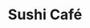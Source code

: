 ---
layout: place
title: "Sushi Café"
permalink: /minnesota/cottage-grove/sushi-cafe.html
stateAbbr: MN
stateName: Minnesota
cityName: Cottage Grove
place_id: ChIJmSPuNULQ94cRHSDzpXfnzKo
photos:
  - name: >-
      places/ChIJmSPuNULQ94cRHSDzpXfnzKo/photos/AeeoHcKTQ9FolopQPLDhpQG1BwZigRECTAV9KswDhO_SwkLgby5h0wn7VG8u4pQkMx_KEy3FH5mB6W-PpxpQN6eaDIz7MOmBsV-hPea3M2LlOheaP85z1lEqSN1mwnXUB8p5l8YqfHIbGxK7xQYwBtg9sW9MHeR7nAW8RHY-8MxLkIBkS5HK_NxdkO7JeTf5WhO-PtP7207kSo0AtcB1N2-Stceb0W-_SUvGelKyvVW73NRBaBt66Fk-8n3GpUopFkNoiP6yXrvB6gPgRHYnoy5pbtyuU2hjkLq4M5wsQlgOpkh1Q7cvu3PdMP3fxICF0jAGnRnwajLE9XnAaCi48NynDoI9lm9QYwfQoldq5SQzKxy54w-oCKhQN2J5od8pIpYCetu22RGU5E9BkX9HVllKqDvu8LjkHsQHZPzThcHFkWIXM1s
    widthPx: 4080
    heightPx: 3072
    authorAttributions:
      - displayName: Alli Tripp
        uri: https://maps.google.com/maps/contrib/105124329941761374050
        photoUri: >-
          https://lh3.googleusercontent.com/a-/ALV-UjV1GQUCfiOKSJ5Tys2F24FF5kQpgYqolnnP4XcOuUU22WFzRdxORA=s100-p-k-no-mo
    flagContentUri: >-
      https://www.google.com/local/imagery/report/?cb_client=maps_api_places.places_api&image_key=!1e10!2sCIHM0ogKEICAgIDZvsngrAE&hl=en-US
    googleMapsUri: >-
      https://www.google.com/maps/place//data=!3m4!1e2!3m2!1sCIHM0ogKEICAgIDZvsngrAE!2e10!4m2!3m1!1s0x87f7d04235ee2399:0xaacce777a5f3201d
  - name: >-
      places/ChIJmSPuNULQ94cRHSDzpXfnzKo/photos/AeeoHcL-G5IHlKXiWTVOSYJpjJXwSq9q65lrz2j318ST6zEWFApOFVGRCzV1qhJVM9TXpErdVWC42nCg-cHNx6qGKTTAqNWA4AQr3KNOZnJSvpS3rqh_mb6AQd6w_Ok-YVQEH4SwT7AzLaqmwOM2uRKdb3-COJsl1LedqVPPMEIjctM-y13RxpXMjh4rAV9fdxw-M56i-nFVNtr5R5F2Mg2Sup28odQLinruv04I_dz19bz1d7wn0qtpUkiuyhuDFRE0CFX0tRcBiqMdRdQYGILVuDIO-S2EmYFg4IVg0lu2lt5hxw
    widthPx: 3854
    heightPx: 2503
    authorAttributions:
      - displayName: Sushi Café
        uri: https://maps.google.com/maps/contrib/118332891153634069126
        photoUri: >-
          https://lh3.googleusercontent.com/a/ACg8ocLWbIpESGpcvQnPO23hFy0WEqXZq721G7AJGngkMJVUxwhzDA=s100-p-k-no-mo
    flagContentUri: >-
      https://www.google.com/local/imagery/report/?cb_client=maps_api_places.places_api&image_key=!1e10!2sAF1QipOAzzr504Y4ThRa57XRizLujfe8xz83LIcprctJ&hl=en-US
    googleMapsUri: >-
      https://www.google.com/maps/place//data=!3m4!1e2!3m2!1sAF1QipOAzzr504Y4ThRa57XRizLujfe8xz83LIcprctJ!2e10!4m2!3m1!1s0x87f7d04235ee2399:0xaacce777a5f3201d
  - name: >-
      places/ChIJmSPuNULQ94cRHSDzpXfnzKo/photos/AeeoHcLFz1XMJU1ejBkDfkZiQkIhPyPgB5QsvIaGXddb1gnqTcPQtw8iWqLL3YPy2w0f7LH8VgsZcbkrdWuDE3_eH6Ihi2OEggcBWD_fv-D6REMhirBlkV7fyH2VeSgtX5ZtH1oQEan8TRM2cGSyQuFLYq02xXyTIZH7ogxnKtGw7eev7A-DXMybRel3Waok55_uI6ISvX6Bb34qvloMedlC5uGoAub4Fq2DsJ3LSK8VlEu1e2XqOG3rc8zIgTm_7XTzYwfe4G78wZfedb9j8tAfNlCP-MesaGiHD2dlgutuPXfEgA
    widthPx: 1080
    heightPx: 1080
    authorAttributions:
      - displayName: Sushi Cafe'
        uri: https://maps.google.com/maps/contrib/101789637333500634831
        photoUri: >-
          https://lh3.googleusercontent.com/a-/ALV-UjUL46VXUpr5nau3k8tfw8hGvlDYqNsueL4sd1vpGaavvd64Y9g=s100-p-k-no-mo
    flagContentUri: >-
      https://www.google.com/local/imagery/report/?cb_client=maps_api_places.places_api&image_key=!1e10!2sAF1QipNp2Dy4rlhO4wJsgBPJf40TWnAwn4-_9H3YUZd0&hl=en-US
    googleMapsUri: >-
      https://www.google.com/maps/place//data=!3m4!1e2!3m2!1sAF1QipNp2Dy4rlhO4wJsgBPJf40TWnAwn4-_9H3YUZd0!2e10!4m2!3m1!1s0x87f7d04235ee2399:0xaacce777a5f3201d
  - name: >-
      places/ChIJmSPuNULQ94cRHSDzpXfnzKo/photos/AeeoHcLrk-CJkvCSpjebaEtZcUBZ8GZ7yEoQCVhs3Wkd7cgiGaeK9FIrio7pxF1BEcDXNFg4zfchDs7MU_-G2o2F8Awb5TlB8ZgA4lDWW-lS3_lUH3UNBdbI-QVmp6e9LwNThh5GxSjzGvW_EClDUnijRtMo0OTwf5b4WeHyLcjTSEwyJ4tzhNryklr1USo2ka46XmF8k82YYikjcorovJ52-RWDWiKyenE8dEjF7yZnVk4viMNglrmu3Kwg0YEUhIgRpPMClR6w1VwNfkUGOKVklDPDpGCsWNW5F3YF2thj-EYtGw
    widthPx: 3024
    heightPx: 4032
    authorAttributions:
      - displayName: Sushi Café
        uri: https://maps.google.com/maps/contrib/118332891153634069126
        photoUri: >-
          https://lh3.googleusercontent.com/a/ACg8ocLWbIpESGpcvQnPO23hFy0WEqXZq721G7AJGngkMJVUxwhzDA=s100-p-k-no-mo
    flagContentUri: >-
      https://www.google.com/local/imagery/report/?cb_client=maps_api_places.places_api&image_key=!1e10!2sAF1QipPyiklvE8HWlFhz7JqsNPUdTRzkk9pOtscRM9ja&hl=en-US
    googleMapsUri: >-
      https://www.google.com/maps/place//data=!3m4!1e2!3m2!1sAF1QipPyiklvE8HWlFhz7JqsNPUdTRzkk9pOtscRM9ja!2e10!4m2!3m1!1s0x87f7d04235ee2399:0xaacce777a5f3201d
  - name: >-
      places/ChIJmSPuNULQ94cRHSDzpXfnzKo/photos/AeeoHcLtyKfgkd_g9gRFx6OTwn_A96s1KWAj7fWd9_An0SpKBCX_ZfHtiIrTGqTWYLso94muyjk8gxAddWe-25wruzntWQrweQTl4isul5HFYWIurc5M8OQZHuWjKsNsADaQLinhm7MWO1mgEIZHbKteiS6T50a_3iNdX9-Y_MmHrTy3kEGVOUiCEQufTK0-kJlZNLlGhcv3bshcIGgeqOlcuSFM6V1pjkzvoFnz8uK7YX7XOT87xx25UUllxDF6lz0rb2nZ7vgFsQPdYqMTjESZ0xNPYBlS55Q26zPmcKoKqdkI3A
    widthPx: 4032
    heightPx: 3024
    authorAttributions:
      - displayName: Sushi Café
        uri: https://maps.google.com/maps/contrib/118332891153634069126
        photoUri: >-
          https://lh3.googleusercontent.com/a/ACg8ocLWbIpESGpcvQnPO23hFy0WEqXZq721G7AJGngkMJVUxwhzDA=s100-p-k-no-mo
    flagContentUri: >-
      https://www.google.com/local/imagery/report/?cb_client=maps_api_places.places_api&image_key=!1e10!2sAF1QipOj88l9Sf66v0lrOvSdO5DVOHD2yantnxgYL_R5&hl=en-US
    googleMapsUri: >-
      https://www.google.com/maps/place//data=!3m4!1e2!3m2!1sAF1QipOj88l9Sf66v0lrOvSdO5DVOHD2yantnxgYL_R5!2e10!4m2!3m1!1s0x87f7d04235ee2399:0xaacce777a5f3201d
  - name: >-
      places/ChIJmSPuNULQ94cRHSDzpXfnzKo/photos/AeeoHcLwVcNCZdcuiWz8JiyALyTdvL-ITVOuDAdXCbJ646Ohj1lAl46phGK9l_OmRTqtAK2LFf5iCloKBvpvbkYZ2OrNp6CtHnsjxQ0vInWaM7oTaelkKGJnQhzlYyyuj5EjHsxZf654tfiu-nhLkV5-W5VKTajqDW2-3ibURdPQR4gfdxbO0O7UOmhNQQcYJfnPWb-NC1yNdO8vQgooV0Cz-ImHRPZq5hrIhSZMoukzRAP1QO_mZ3dC7Ma66WU9SILh3WoiCQLDTXp546yKjLA4PtGKNwCB89CfenL6T3mzBGf_gQ
    widthPx: 4032
    heightPx: 3024
    authorAttributions:
      - displayName: Sushi Café
        uri: https://maps.google.com/maps/contrib/118332891153634069126
        photoUri: >-
          https://lh3.googleusercontent.com/a/ACg8ocLWbIpESGpcvQnPO23hFy0WEqXZq721G7AJGngkMJVUxwhzDA=s100-p-k-no-mo
    flagContentUri: >-
      https://www.google.com/local/imagery/report/?cb_client=maps_api_places.places_api&image_key=!1e10!2sAF1QipNRSeF_IM0zeXQrvkCRNAzRrjdmw75O0DsIvW6-&hl=en-US
    googleMapsUri: >-
      https://www.google.com/maps/place//data=!3m4!1e2!3m2!1sAF1QipNRSeF_IM0zeXQrvkCRNAzRrjdmw75O0DsIvW6-!2e10!4m2!3m1!1s0x87f7d04235ee2399:0xaacce777a5f3201d
  - name: >-
      places/ChIJmSPuNULQ94cRHSDzpXfnzKo/photos/AeeoHcIKzWo94sByD1dkzjz2zDmbYHAiUoIfMBiAhibg5kxXkuplMuphnVzXGCwLSTJMb0p1gdXzdk0FrdT9inM0Y_RhiLuNKhHBTvFxzZrN1BlJIay5ZbD2fmBSR2f7xq_iYAqLzyKkpkM43DSCS8FIdFT1Hw3-1harARWWNS2593DBw8o9nWmp4iyA9m192qY6Kk3vp45-sjCc_g5uZ1Kwwp5T0xwCDqys4KW7Mn3i9_26Bw42xPthxAJMx5eplTjMXBD3wDjiNUS5WN9nDCj-WaiskFH-SrKHVALA5AWhwAU3oQ
    widthPx: 3024
    heightPx: 4032
    authorAttributions:
      - displayName: Sushi Café
        uri: https://maps.google.com/maps/contrib/118332891153634069126
        photoUri: >-
          https://lh3.googleusercontent.com/a/ACg8ocLWbIpESGpcvQnPO23hFy0WEqXZq721G7AJGngkMJVUxwhzDA=s100-p-k-no-mo
    flagContentUri: >-
      https://www.google.com/local/imagery/report/?cb_client=maps_api_places.places_api&image_key=!1e10!2sAF1QipN7QmsR7fwVt4LahIlUuG9EGDnvIFesXxZ-bOrc&hl=en-US
    googleMapsUri: >-
      https://www.google.com/maps/place//data=!3m4!1e2!3m2!1sAF1QipN7QmsR7fwVt4LahIlUuG9EGDnvIFesXxZ-bOrc!2e10!4m2!3m1!1s0x87f7d04235ee2399:0xaacce777a5f3201d
  - name: >-
      places/ChIJmSPuNULQ94cRHSDzpXfnzKo/photos/AeeoHcIhtbsVMlnZt9Ult7UON_d_Rg7RM5STa1V4aRcvhrDQlPGH7h9uQKX0uCUGzXL2qpaN1PphprUt1SPzTjkf9Ilbua-0u_8W9NJgVz5N7Zy44nFM_mcJFODmFQDClvGVNry8btfegJIZEg_MoE8fiXy_OPL6bjEZMNkrqS7fXK3s8_iI3HWwEE-Ib80Rzi7u7hC6bcr_W4I7QVCinjZiXYCEyspBaWJ4lScS57fiwNsk_HRxUyX1LIWJAPbKoQLxIYOkexqBU5pujN5b3ukIhrH0aXMYLe2YfGI1ogvuy3RIzy2LDlS-AEBSgmRVnkx8J-oBqXTi7cT5oI8MKimwK2fXBKavl7twAX-MAJUApfBdNiiULAzmxfvZrvUfC0XHyCe9UEKhpU6H4ATL1qztzqvDqq5HaVu_xmuyUwb09VOBsMzc
    widthPx: 4000
    heightPx: 3000
    authorAttributions:
      - displayName: James Wallin
        uri: https://maps.google.com/maps/contrib/110720689584518407701
        photoUri: >-
          https://lh3.googleusercontent.com/a-/ALV-UjUtFtvymlD-Oe2GeZDCBahOVYj5pPgwWNRQEdqIkvKEeB0nwq0=s100-p-k-no-mo
    flagContentUri: >-
      https://www.google.com/local/imagery/report/?cb_client=maps_api_places.places_api&image_key=!1e10!2sCIHM0ogKEICAgICXu-W90AE&hl=en-US
    googleMapsUri: >-
      https://www.google.com/maps/place//data=!3m4!1e2!3m2!1sCIHM0ogKEICAgICXu-W90AE!2e10!4m2!3m1!1s0x87f7d04235ee2399:0xaacce777a5f3201d
  - name: >-
      places/ChIJmSPuNULQ94cRHSDzpXfnzKo/photos/AeeoHcLmqEj-IsYlp_tKqZdCir0B9ZkBCjd2Mx3wz8d8dInfFUnHyPZW4o_C-wbo07ZmnEpF-6-lq8JCE6muqDubKw06YdQCtoNN03WhwSykSR4XObro3tW_g18HVZlojg1Pl7_qa-J0JI9LrMK7VhYp9PJA6JFf8CKDIRW0dHGwtkasfOO8n_MWbUx7CbSzASajdtGAdF0vNxZmYxwH0_weTvcNJodn4ExCDTueml8lcQX2ihyiKi_8O8CTjvlIYAmRJN9-4AlDC_kjnEpuikB4P9l8JYL6LzAE-jlrGV-RdVsJe2fXERHqgecLBGVykrKsyDCIq3xDzMD8reXbdSy3v8oeHiytylutNzIG0cwjWkVsx4Trp1vJ4gj9OLGAXpjgMwoho5LWAgsbzOxG5Bgd9BSAkxgo91FndQMioeEzFNwEmGmY
    widthPx: 3024
    heightPx: 4032
    authorAttributions:
      - displayName: Mike Chu
        uri: https://maps.google.com/maps/contrib/110751487614791453950
        photoUri: >-
          https://lh3.googleusercontent.com/a-/ALV-UjUmb8swEQH0z8jOVnp1I1IpQQvbvd24o68b-psF-KAXUT1RL58=s100-p-k-no-mo
    flagContentUri: >-
      https://www.google.com/local/imagery/report/?cb_client=maps_api_places.places_api&image_key=!1e10!2sCIHM0ogKEICAgICM6KupjQE&hl=en-US
    googleMapsUri: >-
      https://www.google.com/maps/place//data=!3m4!1e2!3m2!1sCIHM0ogKEICAgICM6KupjQE!2e10!4m2!3m1!1s0x87f7d04235ee2399:0xaacce777a5f3201d
  - name: >-
      places/ChIJmSPuNULQ94cRHSDzpXfnzKo/photos/AeeoHcLP53YXuWz5PfZtvGbRnxPh90cBAJhMu2MIibM6_C6vL8sghjpcZIN8079LH8K0rGDH0G_GlUAH-K3hp_VPVN89QfhHQ065nh6wWBn76fEsWxOfB0m6BVtxeacmfqtjCJ4DRv_YIvAWoQuBI9GNuzfPEtVWonf-i5vnOxw49WutF3oyzCJfjUn2jkMscB1PyA_NE634njuKax0Ls4S4Ffx92lwbiX90yG8uKs-sFIY7kPhpqvrzPEtThStfacknYF_NvGWYkpXXqPcbmvX73ntQBtXndItqRk1JLEA2CvzjZDmAy_peUChig06Q7LvbJ1cB6C6PJOt-LqRCx0h649FPkVrCHg1eoZnohh2p6LmOrZNlqeDA_QiX0VmfWM9aGKIrfYJpSrh1XC7lO47iJDKmU5k8dSHjyXuCge9CMGA
    widthPx: 4032
    heightPx: 2268
    authorAttributions:
      - displayName: Jeanne Sundby
        uri: https://maps.google.com/maps/contrib/104178418672646241293
        photoUri: >-
          https://lh3.googleusercontent.com/a/ACg8ocJFFjZWIjsyS3msamPKCADm9ZokUTcoDb2T9ldJEYgMNWxWsw=s100-p-k-no-mo
    flagContentUri: >-
      https://www.google.com/local/imagery/report/?cb_client=maps_api_places.places_api&image_key=!1e10!2sCIHM0ogKEICAgIDqn9yDUw&hl=en-US
    googleMapsUri: >-
      https://www.google.com/maps/place//data=!3m4!1e2!3m2!1sCIHM0ogKEICAgIDqn9yDUw!2e10!4m2!3m1!1s0x87f7d04235ee2399:0xaacce777a5f3201d
address: 7750 Harkness Ave S, Cottage Grove, MN 55016, USA
street: 7750 Harkness Ave S
city: Cottage Grove
state: MN
zip: '55016'
country: USA
neighborhood: null
latitude: '44.836823'
longitude: '-92.959800'
accessibility_options:
  wheelchairAccessibleParking: true
  wheelchairAccessibleEntrance: true
business_status: OPERATIONAL
name: Sushi Café
google_maps_links:
  directionsUri: >-
    https://www.google.com/maps/dir//''/data=!4m7!4m6!1m1!4e2!1m2!1m1!1s0x87f7d04235ee2399:0xaacce777a5f3201d!3e0
  placeUri: https://maps.google.com/?cid=12307466382768021533
  writeAReviewUri: >-
    https://www.google.com/maps/place//data=!4m3!3m2!1s0x87f7d04235ee2399:0xaacce777a5f3201d!12e1
  reviewsUri: >-
    https://www.google.com/maps/place//data=!4m4!3m3!1s0x87f7d04235ee2399:0xaacce777a5f3201d!9m1!1b1
  photosUri: >-
    https://www.google.com/maps/place//data=!4m3!3m2!1s0x87f7d04235ee2399:0xaacce777a5f3201d!10e5
primary_type: Japanese Restaurant
opening_hours:
  regular: null
  current: null
secondary_opening_hours:
  regular:
    weekdayDescriptions: null
    type: null
  current:
    weekdayDescriptions: null
    type: null
phone: (651) 683-2048
price_level: PRICE_LEVEL_MODERATE
price_range: $10 &ndash; $20
rating: '4.2'
rating_count: 258
website: http://sushicafemn.com/
description: null
reviews:
  - name: >-
      places/ChIJmSPuNULQ94cRHSDzpXfnzKo/reviews/ChdDSUhNMG9nS0VJQ0FnSUNYdS1XOTRBRRAB
    relativePublishTimeDescription: 5 months ago
    rating: 4
    text:
      text: >-
        I want to start off with that sushi isn't my favorite go to.  But I did
        have someone with who loves sushi and eats it quite frequently.


        The first thing I want to speak to is on the menus, the prices were
        crossed off and hand written ones were in place. The hand writing was
        difficult, at best, to make out. Personally, not a fan of that.


        I did defer to the person that was with, who loves sushi for their
        input. Their opinion was the sushi was fresh. The texture was perfect,
        and the flavor was spot on. However, they said the Wasabi wasn't very
        spicy or flavorful.


        I tried the General Tso's chicken with white rice. I thought the rice
        was superb! I really enjoyed it. The chicken was good, but very chewy.


        They had a large selection of Boba tea. Again, not my thing, but
        something I feel I should point out.


        I felt that overall, it was a bit pricey. Staff was friendly. But,
        again, you don't really know the prices as they write them onto the
        menus.


        I hope this helps. Cheers!
      languageCode: en
    originalText:
      text: >-
        I want to start off with that sushi isn't my favorite go to.  But I did
        have someone with who loves sushi and eats it quite frequently.


        The first thing I want to speak to is on the menus, the prices were
        crossed off and hand written ones were in place. The hand writing was
        difficult, at best, to make out. Personally, not a fan of that.


        I did defer to the person that was with, who loves sushi for their
        input. Their opinion was the sushi was fresh. The texture was perfect,
        and the flavor was spot on. However, they said the Wasabi wasn't very
        spicy or flavorful.


        I tried the General Tso's chicken with white rice. I thought the rice
        was superb! I really enjoyed it. The chicken was good, but very chewy.


        They had a large selection of Boba tea. Again, not my thing, but
        something I feel I should point out.


        I felt that overall, it was a bit pricey. Staff was friendly. But,
        again, you don't really know the prices as they write them onto the
        menus.


        I hope this helps. Cheers!
      languageCode: en
    authorAttribution:
      displayName: James Wallin
      uri: https://www.google.com/maps/contrib/110720689584518407701/reviews
      photoUri: >-
        https://lh3.googleusercontent.com/a-/ALV-UjUtFtvymlD-Oe2GeZDCBahOVYj5pPgwWNRQEdqIkvKEeB0nwq0=s128-c0x00000000-cc-rp-mo-ba6
    publishTime: '2024-10-21T00:57:27.639579Z'
    flagContentUri: >-
      https://www.google.com/local/review/rap/report?postId=ChdDSUhNMG9nS0VJQ0FnSUNYdS1XOTRBRRAB&d=17924085&t=1
    googleMapsUri: >-
      https://www.google.com/maps/reviews/data=!4m6!14m5!1m4!2m3!1sChdDSUhNMG9nS0VJQ0FnSUNYdS1XOTRBRRAB!2m1!1s0x87f7d04235ee2399:0xaacce777a5f3201d
  - name: >-
      places/ChIJmSPuNULQ94cRHSDzpXfnzKo/reviews/ChZDSUhNMG9nS0VJQ0FnTUR3OUp6M1FnEAE
    relativePublishTimeDescription: 2 weeks ago
    rating: 3
    text:
      text: >-
        Hair?:

        I often go to Sushi Cafe to get a boba and an occasional poke bowl and I
        honestly love going here! But… the 2 out of the 2 times i’ve gotten a
        poke bowl, I’ve found HAIR in my salmon. I still do love this place,
        enjoy the environment and how amazingly kind the workers are, I would
        just love to see some hair nets or some more precautions for sanitary
        reasons.
      languageCode: en
    originalText:
      text: >-
        Hair?:

        I often go to Sushi Cafe to get a boba and an occasional poke bowl and I
        honestly love going here! But… the 2 out of the 2 times i’ve gotten a
        poke bowl, I’ve found HAIR in my salmon. I still do love this place,
        enjoy the environment and how amazingly kind the workers are, I would
        just love to see some hair nets or some more precautions for sanitary
        reasons.
      languageCode: en
    authorAttribution:
      displayName: Sydney Phan
      uri: https://www.google.com/maps/contrib/106888330663909951829/reviews
      photoUri: >-
        https://lh3.googleusercontent.com/a/ACg8ocJ4G4q_yKZ_sKZU5mHVVEcxmY7043z1izVQGPZ-0Fmb6lnVzA=s128-c0x00000000-cc-rp-mo
    publishTime: '2025-03-24T00:57:54.792172Z'
    flagContentUri: >-
      https://www.google.com/local/review/rap/report?postId=ChZDSUhNMG9nS0VJQ0FnTUR3OUp6M1FnEAE&d=17924085&t=1
    googleMapsUri: >-
      https://www.google.com/maps/reviews/data=!4m6!14m5!1m4!2m3!1sChZDSUhNMG9nS0VJQ0FnTUR3OUp6M1FnEAE!2m1!1s0x87f7d04235ee2399:0xaacce777a5f3201d
  - name: >-
      places/ChIJmSPuNULQ94cRHSDzpXfnzKo/reviews/ChdDSUhNMG9nS0VJQ0FnSUNUeDh5OF93RRAB
    relativePublishTimeDescription: 10 months ago
    rating: 1
    text:
      text: >-
        What happened to this place. 5 years ago this place was good. The food
        was on point, the staff didn’t do pull-ups in the doorway… To call it
        disgusting doesn’t do it justice. The rice was the only thing I could
        take more than a few bites of and even that was questionable.


        As far as the “tuna” in my spicy “tuna” roll goes. I’m pretty sure
        that’s not tuna. If anything it’s just bread crumbs mixed with spicy
        mayo. I’m also pretty sure the chicken was precooked along with the
        rice. How do you explain rice that is hot and cool in the same bite ?
        And the miso soup, it’s more like dish water, how can your miso soup be
        so cloudy. A good miso is the same as Pho, if it’s cloudy you need more
        work…


        As far as reading the reviews and responses from the owner. This owner
        probably doesn’t know how to run a restaurant much less staff it. The
        food is below average for the prices you are charging. I ran restaurant
        for 12 years and this one makes me sad because it was once good…
        whatever happened definitely reflects through to your guests…


        and you don’t need that many to-go boxes…
      languageCode: en
    originalText:
      text: >-
        What happened to this place. 5 years ago this place was good. The food
        was on point, the staff didn’t do pull-ups in the doorway… To call it
        disgusting doesn’t do it justice. The rice was the only thing I could
        take more than a few bites of and even that was questionable.


        As far as the “tuna” in my spicy “tuna” roll goes. I’m pretty sure
        that’s not tuna. If anything it’s just bread crumbs mixed with spicy
        mayo. I’m also pretty sure the chicken was precooked along with the
        rice. How do you explain rice that is hot and cool in the same bite ?
        And the miso soup, it’s more like dish water, how can your miso soup be
        so cloudy. A good miso is the same as Pho, if it’s cloudy you need more
        work…


        As far as reading the reviews and responses from the owner. This owner
        probably doesn’t know how to run a restaurant much less staff it. The
        food is below average for the prices you are charging. I ran restaurant
        for 12 years and this one makes me sad because it was once good…
        whatever happened definitely reflects through to your guests…


        and you don’t need that many to-go boxes…
      languageCode: en
    authorAttribution:
      displayName: MrDizzy 318
      uri: https://www.google.com/maps/contrib/114565612460357298099/reviews
      photoUri: >-
        https://lh3.googleusercontent.com/a-/ALV-UjVcYenXtQ1_g8enf7uYTK8yYZYUii0kQ6zMmQAM3BvVmphTIVtE=s128-c0x00000000-cc-rp-mo-ba3
    publishTime: '2024-05-19T19:56:47.592455Z'
    flagContentUri: >-
      https://www.google.com/local/review/rap/report?postId=ChdDSUhNMG9nS0VJQ0FnSUNUeDh5OF93RRAB&d=17924085&t=1
    googleMapsUri: >-
      https://www.google.com/maps/reviews/data=!4m6!14m5!1m4!2m3!1sChdDSUhNMG9nS0VJQ0FnSUNUeDh5OF93RRAB!2m1!1s0x87f7d04235ee2399:0xaacce777a5f3201d
  - name: >-
      places/ChIJmSPuNULQ94cRHSDzpXfnzKo/reviews/ChZDSUhNMG9nS0VJQ0FnSURrdllfNGRBEAE
    relativePublishTimeDescription: 5 years ago
    rating: 5
    text:
      text: >-
        What a surprise!! This place is amazing. I didnt think a tiny sushi
        place out  in the suburbs can serve up such delicious food. Boy, was I
        wrong. We came once before but was turned away because of the price. But
        after reading constant positive reviews from a local FB page, I had to
        try. I ordered the salmon poke bowl with greens. It came with miso soup
        and side salad. The ginger dressing for the salad was awesome; it was
        the perfect balance of sweet, sour, and subtle spice. The poke bowl was
        the best part, generous portions of meat. I was afraid the bowl was
        going to be 80% greens, which is how other places do it because they're
        stingy cheap. The fish tasted great and the toppings were great. I would
        love to go back. The CA roll was good too.
      languageCode: en
    originalText:
      text: >-
        What a surprise!! This place is amazing. I didnt think a tiny sushi
        place out  in the suburbs can serve up such delicious food. Boy, was I
        wrong. We came once before but was turned away because of the price. But
        after reading constant positive reviews from a local FB page, I had to
        try. I ordered the salmon poke bowl with greens. It came with miso soup
        and side salad. The ginger dressing for the salad was awesome; it was
        the perfect balance of sweet, sour, and subtle spice. The poke bowl was
        the best part, generous portions of meat. I was afraid the bowl was
        going to be 80% greens, which is how other places do it because they're
        stingy cheap. The fish tasted great and the toppings were great. I would
        love to go back. The CA roll was good too.
      languageCode: en
    authorAttribution:
      displayName: Kong Vang
      uri: https://www.google.com/maps/contrib/116317579631488669126/reviews
      photoUri: >-
        https://lh3.googleusercontent.com/a-/ALV-UjXF-mgLBlJlUXT6dwIPkceaYHW0FCJ6SxolgjhJpXVAG0TF8FxQ=s128-c0x00000000-cc-rp-mo-ba5
    publishTime: '2020-01-20T00:07:49.527947Z'
    flagContentUri: >-
      https://www.google.com/local/review/rap/report?postId=ChZDSUhNMG9nS0VJQ0FnSURrdllfNGRBEAE&d=17924085&t=1
    googleMapsUri: >-
      https://www.google.com/maps/reviews/data=!4m6!14m5!1m4!2m3!1sChZDSUhNMG9nS0VJQ0FnSURrdllfNGRBEAE!2m1!1s0x87f7d04235ee2399:0xaacce777a5f3201d
  - name: >-
      places/ChIJmSPuNULQ94cRHSDzpXfnzKo/reviews/ChZDSUhNMG9nS0VJQ0FnSURNLXN5VktREAE
    relativePublishTimeDescription: 5 years ago
    rating: 5
    text:
      text: >-
        The restaurant is clean and nice. We got the pecan shrimp, crunch roll,
        shrimp tempura roll, and chicken Pad Thai. The food portions were big,
        food tastes great, and the pricing is reasonable.
      languageCode: en
    originalText:
      text: >-
        The restaurant is clean and nice. We got the pecan shrimp, crunch roll,
        shrimp tempura roll, and chicken Pad Thai. The food portions were big,
        food tastes great, and the pricing is reasonable.
      languageCode: en
    authorAttribution:
      displayName: Jennifer Flynn
      uri: https://www.google.com/maps/contrib/118291535543192915339/reviews
      photoUri: >-
        https://lh3.googleusercontent.com/a-/ALV-UjVFaO57KwZWQDPIsmHvwDtnH7B061svuRJUrkgmkoAdSoCx50Of=s128-c0x00000000-cc-rp-mo-ba3
    publishTime: '2019-12-27T17:56:30.724365Z'
    flagContentUri: >-
      https://www.google.com/local/review/rap/report?postId=ChZDSUhNMG9nS0VJQ0FnSURNLXN5VktREAE&d=17924085&t=1
    googleMapsUri: >-
      https://www.google.com/maps/reviews/data=!4m6!14m5!1m4!2m3!1sChZDSUhNMG9nS0VJQ0FnSURNLXN5VktREAE!2m1!1s0x87f7d04235ee2399:0xaacce777a5f3201d
parking_options:
  freeParkingLot: true
  freeStreetParking: true
  valetParking: false
payment_options:
  acceptsCreditCards: true
  acceptsDebitCards: true
  acceptsCashOnly: false
  acceptsNfc: true
allow_dogs: null
curbside_pickup: false
delivery: true
dine_in: true
good_for_children: true
good_for_groups: true
good_for_sports: false
live_music: false
menu_for_children: false
outdoor_seating: true
reservable: true
restroom: true
serves_beer: false
serves_breakfast: false
serves_brunch: true
serves_cocktails: false
serves_coffee: false
serves_dinner: true
serves_dessert: null
serves_lunch: true
serves_vegetarian_food: true
serves_wine: false
takeout: true

---